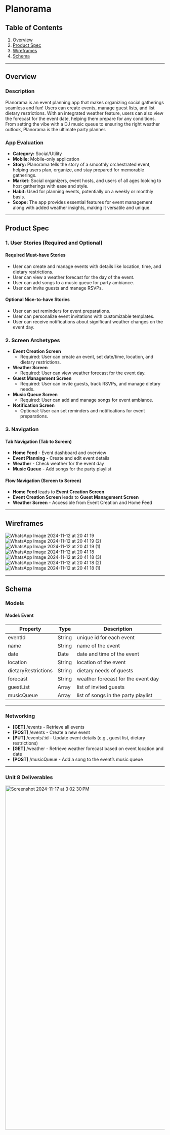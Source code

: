 # Planorama

## Table of Contents
1. [Overview](#overview)
2. [Product Spec](#product-spec)
3. [Wireframes](#wireframes)
4. [Schema](#schema)

---

## Overview

### Description
Planorama is an event planning app that makes organizing social gatherings seamless and fun! Users can create events, manage guest lists, and list dietary restrictions. With an integrated weather feature, users can also view the forecast for the event date, helping them prepare for any conditions. From setting the vibe with a DJ music queue to ensuring the right weather outlook, Planorama is the ultimate party planner.

### App Evaluation

- **Category:** Social/Utility
- **Mobile:** Mobile-only application
- **Story:** Planorama tells the story of a smoothly orchestrated event, helping users plan, organize, and stay prepared for memorable gatherings.
- **Market:** Social organizers, event hosts, and users of all ages looking to host gatherings with ease and style.
- **Habit:** Used for planning events, potentially on a weekly or monthly basis.
- **Scope:** The app provides essential features for event management along with added weather insights, making it versatile and unique.

---

## Product Spec

### 1. User Stories (Required and Optional)

#### Required Must-have Stories
- User can create and manage events with details like location, time, and dietary restrictions.
- User can view a weather forecast for the day of the event.
- User can add songs to a music queue for party ambiance.
- User can invite guests and manage RSVPs.

#### Optional Nice-to-have Stories
- User can set reminders for event preparations.
- User can personalize event invitations with customizable templates.
- User can receive notifications about significant weather changes on the event day.

### 2. Screen Archetypes

- **Event Creation Screen**
  - Required: User can create an event, set date/time, location, and dietary restrictions.
- **Weather Screen**
  - Required: User can view weather forecast for the event day.
- **Guest Management Screen**
  - Required: User can invite guests, track RSVPs, and manage dietary needs.
- **Music Queue Screen**
  - Required: User can add and manage songs for event ambiance.
- **Notification Screen**
  - Optional: User can set reminders and notifications for event preparations.

### 3. Navigation

#### Tab Navigation (Tab to Screen)
- **Home Feed** - Event dashboard and overview
- **Event Planning** - Create and edit event details
- **Weather** - Check weather for the event day
- **Music Queue** - Add songs for the party playlist

#### Flow Navigation (Screen to Screen)
- **Home Feed** leads to **Event Creation Screen**
- **Event Creation Screen** leads to **Guest Management Screen**
- **Weather Screen** - Accessible from Event Creation and Home Feed

---

## Wireframes

![WhatsApp Image 2024-11-12 at 20 41 19](https://github.com/user-attachments/assets/5addc2a5-d496-4dc8-a152-e15c9ca64421)
![WhatsApp Image 2024-11-12 at 20 41 19 (2)](https://github.com/user-attachments/assets/a4c7349b-8a7e-4a2b-8374-2d0f0a7fd0c2)
![WhatsApp Image 2024-11-12 at 20 41 19 (1)](https://github.com/user-attachments/assets/52a7aa78-3fd4-45ff-9777-de3a3267697e)
![WhatsApp Image 2024-11-12 at 20 41 18](https://github.com/user-attachments/assets/2a370d7b-d481-43a8-9709-1e709952fb13)
![WhatsApp Image 2024-11-12 at 20 41 18 (3)](https://github.com/user-attachments/assets/0933b9ff-bc62-4558-a31e-14ed26a091bd)
![WhatsApp Image 2024-11-12 at 20 41 18 (2)](https://github.com/user-attachments/assets/eb1e3051-e898-4ebd-8c88-c07019c48522)
![WhatsApp Image 2024-11-12 at 20 41 18 (1)](https://github.com/user-attachments/assets/22a55671-f698-4133-8754-6acf0ac308b2)




---

## Schema

### Models

#### Model: Event

| Property          | Type     | Description                                |
|-------------------|----------|--------------------------------------------|
| eventId           | String   | unique id for each event                   |
| name              | String   | name of the event                          |
| date              | Date     | date and time of the event                 |
| location          | String   | location of the event                      |
| dietaryRestrictions | String   | dietary needs of guests                   |
| forecast          | String   | weather forecast for the event day         |
| guestList         | Array    | list of invited guests                     |
| musicQueue        | Array    | list of songs in the party playlist        |

---

### Networking

- **[GET]** /events - Retrieve all events
- **[POST]** /events - Create a new event
- **[PUT]** /events/:id - Update event details (e.g., guest list, dietary restrictions)
- **[GET]** /weather - Retrieve weather forecast based on event location and date
- **[POST]** /musicQueue - Add a song to the event’s music queue

---

### Unit 8 Deliverables

<img width="1083" alt="Screenshot 2024-11-17 at 3 02 30 PM" src="https://github.com/user-attachments/assets/c75fdee5-5810-4704-99b8-5b1b61d213f2">
